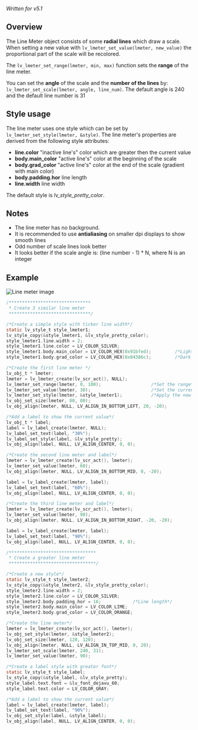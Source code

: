 _Written for v5.1_

## Overview

The Line Meter object consists of some **radial lines** which draw a scale. When setting a new value with `lv_lmeter_set_value(lmeter, new_value)` the proportional part of the scale will be recolored. 

The `lv_lmeter_set_range(lmeter, min, max)` function sets the **range** of the line meter.

You can set the **angle** of the scale and the **number of the lines** by: `lv_lmeter_set_scale(lmeter, angle, line_num)`. The default angle is 240 and the default line number is 31

## Style usage

The line meter uses one style which can be set by `lv_lmeter_set_style(lmeter, &style)`. The line meter's properties are derived from the following style attributes:

- **line.color** "inactive line's" color which are greater then the current value
- **body.main_color** "active line's" color at the beginning of the scale
- **body.grad_color** "active line's" color at the end of the scale (gradient with main color)
- **body.padding.hor** line length
- **line.width** line width

The default style is _lv_style_pretty_color_.

## Notes

- The line meter has no background.
- It is recommended to use **antialiasing** on smaller dpi displays to show smooth lines
- Odd number of scale lines look better
- It looks better if the scale angle is: (line number - 1) * N, where N is an integer

## Example

![Line meter image](https://raw.githubusercontent.com/wiki/littlevgl/lvgl/img/line-meter-lv_lmeter.png)
```c
/*******************************
 * Create 3 similar line meter
 *******************************/

/*Create a simple style with ticker line width*/
static lv_style_t style_lmeter1;
lv_style_copy(&style_lmeter1, &lv_style_pretty_color);
style_lmeter1.line.width = 2;
style_lmeter1.line.color = LV_COLOR_SILVER;
style_lmeter1.body.main_color = LV_COLOR_HEX(0x91bfed);         /*Light blue*/
style_lmeter1.body.grad_color = LV_COLOR_HEX(0x04386c);         /*Dark blue*/

/*Create the first line meter */
lv_obj_t * lmeter;
lmeter = lv_lmeter_create(lv_scr_act(), NULL);
lv_lmeter_set_range(lmeter, 0, 100);                   /*Set the range*/
lv_lmeter_set_value(lmeter, 30);                       /*Set the current value*/
lv_lmeter_set_style(lmeter, &style_lmeter1);           /*Apply the new style*/
lv_obj_set_size(lmeter, 80, 80);
lv_obj_align(lmeter, NULL, LV_ALIGN_IN_BOTTOM_LEFT, 20, -20);

/*Add a label to show the current value*/
lv_obj_t * label;
label = lv_label_create(lmeter, NULL);
lv_label_set_text(label, "30%");
lv_label_set_style(label, &lv_style_pretty);
lv_obj_align(label, NULL, LV_ALIGN_CENTER, 0, 0);

/*Create the second line meter and label*/
lmeter = lv_lmeter_create(lv_scr_act(), lmeter);
lv_lmeter_set_value(lmeter, 60);
lv_obj_align(lmeter, NULL, LV_ALIGN_IN_BOTTOM_MID, 0, -20);

label = lv_label_create(lmeter, label);
lv_label_set_text(label, "60%");
lv_obj_align(label, NULL, LV_ALIGN_CENTER, 0, 0);

/*Create the third line meter and label*/
lmeter = lv_lmeter_create(lv_scr_act(), lmeter);
lv_lmeter_set_value(lmeter, 90);
lv_obj_align(lmeter, NULL, LV_ALIGN_IN_BOTTOM_RIGHT, -20, -20);

label = lv_label_create(lmeter, label);
lv_label_set_text(label, "90%");
lv_obj_align(label, NULL, LV_ALIGN_CENTER, 0, 0);

/*********************************
 * Create a greater line meter
 *********************************/

/*Create a new style*/
static lv_style_t style_lmeter2;
lv_style_copy(&style_lmeter2, &lv_style_pretty_color);
style_lmeter2.line.width = 2;
style_lmeter2.line.color = LV_COLOR_SILVER;
style_lmeter2.body.padding.hor = 16;            /*Line length*/
style_lmeter2.body.main_color = LV_COLOR_LIME;
style_lmeter2.body.grad_color = LV_COLOR_ORANGE;

/*Create the line meter*/
lmeter = lv_lmeter_create(lv_scr_act(), lmeter);
lv_obj_set_style(lmeter, &style_lmeter2);
lv_obj_set_size(lmeter, 120, 120);
lv_obj_align(lmeter, NULL, LV_ALIGN_IN_TOP_MID, 0, 20);
lv_lmeter_set_scale(lmeter, 240, 31);
lv_lmeter_set_value(lmeter, 90);

/*Create a label style with greater font*/
static lv_style_t style_label;
lv_style_copy(&style_label, &lv_style_pretty);
style_label.text.font = &lv_font_dejavu_60;
style_label.text.color = LV_COLOR_GRAY;

/*Add a label to show the current value*/
label = lv_label_create(lmeter, label);
lv_label_set_text(label, "90%");
lv_obj_set_style(label, &style_label);
lv_obj_align(label, NULL, LV_ALIGN_CENTER, 0, 0);
```